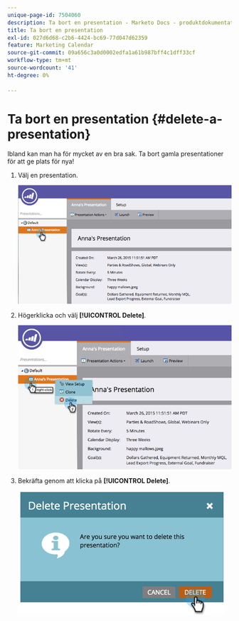 ```yaml
---
unique-page-id: 7504060
description: Ta bort en presentation - Marketo Docs - produktdokumentation
title: Ta bort en presentation
exl-id: 027d6d68-c2b6-4424-bc69-77d047d62359
feature: Marketing Calendar
source-git-commit: 09a656c3a0d0002edfa1a61b987bff4c1dff33cf
workflow-type: tm+mt
source-wordcount: '41'
ht-degree: 0%

---
```


# Ta bort en presentation {#delete-a-presentation}

Ibland kan man ha för mycket av en bra sak. Ta bort gamla presentationer för att ge plats för nya!

1. Välj en presentation.

   ![](assets/image2015-3-26-12-3a26-3a41.png)

1. Högerklicka och välj **[!UICONTROL Delete]**.

   ![](assets/image2015-3-26-12-3a26-3a51.png)

1. Bekräfta genom att klicka på **[!UICONTROL Delete]**.

   ![](assets/image2015-3-20-16-3a21-3a10.png)
